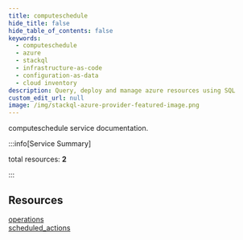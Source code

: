 ```yaml
---
title: computeschedule
hide_title: false
hide_table_of_contents: false
keywords:
  - computeschedule
  - azure
  - stackql
  - infrastructure-as-code
  - configuration-as-data
  - cloud inventory
description: Query, deploy and manage azure resources using SQL
custom_edit_url: null
image: /img/stackql-azure-provider-featured-image.png
---
```


computeschedule service documentation.

:::info[Service Summary]

total resources: __2__  

:::

## Resources
<div class="row">
<div class="providerDocColumn">
<a href="/services/computeschedule/operations/">operations</a>
</div>
<div class="providerDocColumn">
<a href="/services/computeschedule/scheduled_actions/">scheduled_actions</a>
</div>
</div>